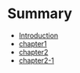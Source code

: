# Summary

* [Introduction](README.md)
* [chapter1](chapter1.md)
* [chapter2](chapter2.md)
* [chapter2-1](chapter2-1.md)

